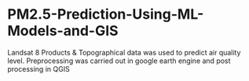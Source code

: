# PM2.5-Prediction-Using-ML-Models-and-GIS
Landsat 8 Products &amp; Topographical data was used to predict air quality level. Preprocessing was carried out in google earth engine and post processing in QGIS
